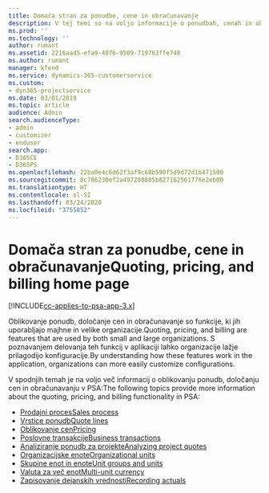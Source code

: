 ```yaml
---
title: Domača stran za ponudbe, cene in obračunavanje
description: V tej temi so na voljo informacije o ponudbah, cenah in obračunavanju.
ms.prod: ''
ms.technology: ''
author: rumant
ms.assetid: 2216aad5-efa9-4976-9509-719763ffe748
ms.author: rumant
manager: kfend
ms.service: dynamics-365-customerservice
ms.custom:
- dyn365-projectservice
ms.date: 03/01/2019
ms.topic: article
audience: Admin
search.audienceType:
- admin
- customizer
- enduser
search.app:
- D365CE
- D365PS
ms.openlocfilehash: 22ba0e4c6d62f3af9c68b590f5d9d72d1b471500
ms.sourcegitcommit: 8c786230ef2a497280885b827162561776e2eb00
ms.translationtype: HT
ms.contentlocale: sl-SI
ms.lasthandoff: 03/24/2020
ms.locfileid: "3755852"
---
```

# <a name="quoting-pricing-and-billing-home-page"></a><span data-ttu-id="66d94-103">Domača stran za ponudbe, cene in obračunavanje</span><span class="sxs-lookup"><span data-stu-id="66d94-103">Quoting, pricing, and billing home page</span></span>

[!INCLUDE[cc-applies-to-psa-app-3.x](../includes/cc-applies-to-psa-app-3x.md)]

<span data-ttu-id="66d94-104">Oblikovanje ponudb, določanje cen in obračunavanje so funkcije, ki jih uporabljajo majhne in velike organizacije.</span><span class="sxs-lookup"><span data-stu-id="66d94-104">Quoting, pricing, and billing are features that are used by both small and large organizations.</span></span> <span data-ttu-id="66d94-105">S poznavanjem delovanja teh funkcij v aplikaciji lahko organizacije lažje prilagodijo konfiguracije.</span><span class="sxs-lookup"><span data-stu-id="66d94-105">By understanding how these features work in the application, organizations can more easily customize configurations.</span></span>

<span data-ttu-id="66d94-106">V spodnjih temah je na voljo več informacij o oblikovanju ponudb, določanju cen in obračunavanju v PSA:</span><span class="sxs-lookup"><span data-stu-id="66d94-106">The following topics provide more information about the quoting, pricing, and billing functionality in PSA:</span></span>

- [<span data-ttu-id="66d94-107">Prodajni proces</span><span class="sxs-lookup"><span data-stu-id="66d94-107">Sales process</span></span>](basic-sales-process.md)
- [<span data-ttu-id="66d94-108">Vrstice ponudb</span><span class="sxs-lookup"><span data-stu-id="66d94-108">Quote lines</span></span>](basic-quote-lines.md)
- [<span data-ttu-id="66d94-109">Oblikovanje cen</span><span class="sxs-lookup"><span data-stu-id="66d94-109">Pricing</span></span>](basic-pricing.md)
- [<span data-ttu-id="66d94-110">Poslovne transakcije</span><span class="sxs-lookup"><span data-stu-id="66d94-110">Business transactions</span></span>](basic-business-transactions.md)
- [<span data-ttu-id="66d94-111">Analiziranje ponudb za projekte</span><span class="sxs-lookup"><span data-stu-id="66d94-111">Analyzing project quotes</span></span>](basic-analyzing-quotes.md)
- [<span data-ttu-id="66d94-112">Organizacijske enote</span><span class="sxs-lookup"><span data-stu-id="66d94-112">Organizational units</span></span>](advanced-organizational.md)
- [<span data-ttu-id="66d94-113">Skupine enot in enote</span><span class="sxs-lookup"><span data-stu-id="66d94-113">Unit groups and units</span></span>](advanced-units.md)
- [<span data-ttu-id="66d94-114">Valuta za več enot</span><span class="sxs-lookup"><span data-stu-id="66d94-114">Multi-unit currency</span></span>](advanced-currency.md)
- [<span data-ttu-id="66d94-115">Zapisovanje dejanskih vrednosti</span><span class="sxs-lookup"><span data-stu-id="66d94-115">Recording actuals</span></span>](advanced-actuals.md)
